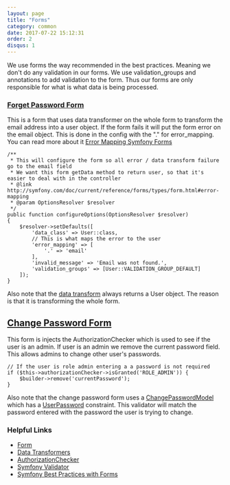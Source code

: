 ```yaml
---
layout: page
title: "Forms"
category: common
date: 2017-07-22 15:12:31
order: 2
disqus: 1
---
```


We use forms the way recommended in the best practices.  Meaning we don't do any validation in our forms.  We use validation_groups and annotations to add validation to the form.  Thus our forms are only responsible for what is what data is being processed.


### [Forget Password Form]()

This is a form that uses data transformer on the whole form to transform the email address into a user object.  If the form fails it will put the form error on the email object.  This is done in the config with the "." for error_mapping.  You can read more about it [Error Mapping Symfony Forms](http://symfony.com/doc/current/reference/forms/types/form.html#error-mapping)

```
/**
 * This will configure the form so all error / data transform failure go to the email field
 * We want this form getData method to return user, so that it's easier to deal with in the controller
 * @link http://symfony.com/doc/current/reference/forms/types/form.html#error-mapping
 * @param OptionsResolver $resolver
 */
public function configureOptions(OptionsResolver $resolver)
{
    $resolver->setDefaults([
        'data_class' => User::class,
        // This is what maps the error to the user
        'error_mapping' => [
            '.' => 'email'
        ],
        'invalid_message' => 'Email was not found.',
        'validation_groups' => [User::VALIDATION_GROUP_DEFAULT]
    ]);
}
```

Also note that the [data transform](https://github.com/phptuts/starterkitforsymfony/blob/master/src/AppBundle/Form/DataTransformer/UserEmailTransformer.php) always returns a User object.  The reason is that it is transforming the whole form.

## [Change Password Form](https://github.com/phptuts/starterkitforsymfony/blob/master/src/AppBundle/Form/User/ChangePasswordType.php)

This form is injects the AuthorizationChecker which is used to see if the user is an admin.  If user is an admin we remove the current password field.  This allows admins to change other user's passwords.


```
// If the user is role admin entering a a password is not required
if ($this->authorizationChecker->isGranted('ROLE_ADMIN')) {
    $builder->remove('currentPassword');
}
```


Also note that the change password form uses a [ChangePasswordModel](https://github.com/phptuts/starterkitforsymfony/blob/master/src/AppBundle/Model/User/ChangePasswordModel.php) which has a [UserPassword](https://symfony.com/doc/current/reference/constraints/UserPassword.html) constraint.  This validator will match the password entered with the password the user is trying to change.

### Helpful Links

- [Form](http://symfony.com/doc/current/forms.html)
- [Data Transformers](http://symfony.com/doc/current/form/data_transformers.html)
- [AuthorizationChecker](http://symfony.com/doc/current/components/security/authorization.html#authorization-checker)
- [Symfony Validator](http://symfony.com/doc/current/validation.html)
- [Symfony Best Practices with Forms](https://symfony.com/doc/current/best_practices/forms.html)
